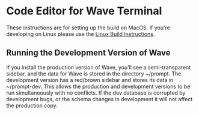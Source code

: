 # Code Editor for Wave Terminal

These instructions are for setting up the build on MacOS.
If you're developing on Linux please use the [Linux Build Instructions](./build-linux.md).

## Running the Development Version of Wave

If you install the production version of Wave, you'll see a semi-transparent sidebar, and the data for Wave is stored in the directory ~/prompt. The development version has a red/brown sidebar and stores its data in ~/prompt-dev. This allows the production and development versions to be run simultaneously with no conflicts. If the dev database is corrupted by development bugs, or the schema changes in development it will not affect the production copy.
